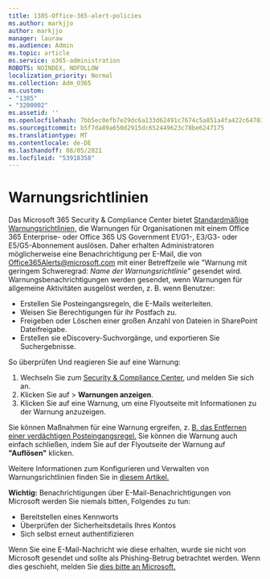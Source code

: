 ```yaml
---
title: 1385-Office-365-alert-policies
ms.author: markjjo
author: markjjo
manager: lauraw
ms.audience: Admin
ms.topic: article
ms.service: o365-administration
ROBOTS: NOINDEX, NOFOLLOW
localization_priority: Normal
ms.collection: Adm_O365
ms.custom:
- "1385"
- "3200002"
ms.assetid: ''
ms.openlocfilehash: 7bb5ec0efb7e29dc6a133d62491c7674c5a851a4fa422c647035aeaa0dbcd8d5
ms.sourcegitcommit: b5f7da89a650d2915dc652449623c78be6247175
ms.translationtype: MT
ms.contentlocale: de-DE
ms.lasthandoff: 08/05/2021
ms.locfileid: "53918358"
---
```

# <a name="alert-policies"></a>Warnungsrichtlinien

Das Microsoft 365 Security & Compliance Center bietet [Standardmäßige Warnungsrichtlinien,](https://docs.microsoft.com/microsoft-365/compliance/alert-policies#default-alert-policies) die Warnungen für Organisationen mit einem Office 365 Enterprise- oder Office 365 US Government E1/G1-, E3/G3- oder E5/G5-Abonnement auslösen. Daher erhalten Administratoren möglicherweise eine Benachrichtigung per E-Mail, die von Office365Alerts@microsoft.com mit einer Betreffzeile wie "Warnung mit geringem Schweregrad: *Name der Warnungsrichtlinie"* gesendet wird. Warnungsbenachrichtigungen werden gesendet, wenn Warnungen für allgemeine Aktivitäten ausgelöst werden, z. B. wenn Benutzer:

- Erstellen Sie Posteingangsregeln, die E-Mails weiterleiten.
- Weisen Sie Berechtigungen für ihr Postfach zu.
- Freigeben oder Löschen einer großen Anzahl von Dateien in SharePoint Dateifreigabe.
- Erstellen sie eDiscovery-Suchvorgänge, und exportieren Sie Suchergebnisse.

So überprüfen Und reagieren Sie auf eine Warnung:

1. Wechseln Sie zum [Security & Compliance Center,](https://protection.office.com) und melden Sie sich an.
2. Klicken Sie auf  >  **Warnungen anzeigen**.
3. Klicken Sie auf eine Warnung, um eine Flyoutseite mit Informationen zu der Warnung anzuzeigen.

Sie können Maßnahmen für eine Warnung ergreifen, z. [B. das Entfernen einer verdächtigen Posteingangsregel.](https://docs.microsoft.com/microsoft-365/security/office-365-security/responding-to-a-compromised-email-account) Sie können die Warnung auch einfach schließen, indem Sie auf der Flyoutseite der Warnung auf **"Auflösen"** klicken.

Weitere Informationen zum Konfigurieren und Verwalten von Warnungsrichtlinien finden Sie in [diesem Artikel.](https://docs.microsoft.com/microsoft-365/compliance/alert-policies)

**Wichtig:** Benachrichtigungen über E-Mail-Benachrichtigungen von Microsoft werden Sie niemals bitten, Folgendes zu tun:

- Bereitstellen eines Kennworts
- Überprüfen der Sicherheitsdetails Ihres Kontos
- Sich selbst erneut authentifizieren

Wenn Sie eine E-Mail-Nachricht wie diese erhalten, wurde sie nicht von Microsoft gesendet und sollte als Phishing-Betrug betrachtet werden. Wenn dies geschieht, melden Sie [dies bitte an Microsoft.](https://docs.microsoft.com/microsoft-365/security/office-365-security/report-junk-email-and-phishing-scams-in-outlook-on-the-web-eop)